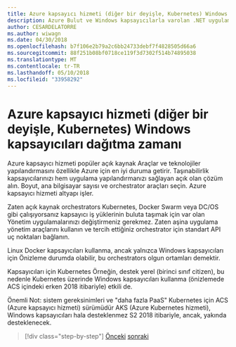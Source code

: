 ```yaml
---
title: Azure kapsayıcı hizmeti (diğer bir deyişle, Kubernetes) Windows kapsayıcıları dağıtma zamanı
description: Azure Bulut ve Windows kapsayıcılarla varolan .NET uygulamaları modernize | Azure kapsayıcı hizmeti (diğer bir deyişle, Kubernetes) Windows kapsayıcıları dağıtma zamanı
author: CESARDELATORRE
ms.author: wiwagn
ms.date: 04/30/2018
ms.openlocfilehash: b7f106e2b79a2c6bb24733debf7f4828505d66a6
ms.sourcegitcommit: 88f251b08bf0718ce119f3d7302f514b74895038
ms.translationtype: MT
ms.contentlocale: tr-TR
ms.lasthandoff: 05/10/2018
ms.locfileid: "33958292"
---
```

# <a name="when-to-deploy-windows-containers-to-azure-container-service-that-is-kubernetes"></a>Azure kapsayıcı hizmeti (diğer bir deyişle, Kubernetes) Windows kapsayıcıları dağıtma zamanı

Azure kapsayıcı hizmeti popüler açık kaynak Araçlar ve teknolojiler yapılandırmasını özellikle Azure için en iyi duruma getirir. Taşınabilirlik kapsayıcılarınızı hem uygulama yapılandırmanızı sağlayan açık olan çözüm alın. Boyut, ana bilgisayar sayısı ve orchestrator araçları seçin. Azure kapsayıcı hizmeti altyapı işler.

Zaten açık kaynak orchestrators Kubernetes, Docker Swarm veya DC/OS gibi çalışıyorsanız kapsayıcı iş yüklerinin buluta taşımak için var olan Yönetim uygulamalarınızı değiştirmeniz gerekmez. Zaten aşina uygulama yönetim araçlarını kullanın ve tercih ettiğiniz orchestrator için standart API uç noktaları bağlanın.

Linux Docker kapsayıcıları kullanma, ancak yalnızca Windows kapsayıcıları için Önizleme durumda olabilir, bu orchestrators olgun ortamları demektir.

Kapsayıcıları için Kubernetes Örneğin, destek yerel (birinci sınıf citizen), bu nedenle Kubernetes üzerinde Windows kapsayıcıları kullanma (önizlemede ACS içindeki erken 2018 itibariyle) etkili de.

Önemli Not: sistem gereksinimleri ve "daha fazla PaaS" Kubernetes için ACS (Azure kapsayıcı hizmeti) sürümüdür AKS (Azure Kubernetes hizmeti), Windows kapsayıcıları hala desteklenmez S2 2018 itibariyle, ancak, yakında desteklenecek.

>[!div class="step-by-step"]
[Önceki](when-to-deploy-windows-containers-to-service-fabric.md)
[sonraki](choosing-azure-compute-options-for-container-based-applications.md)
